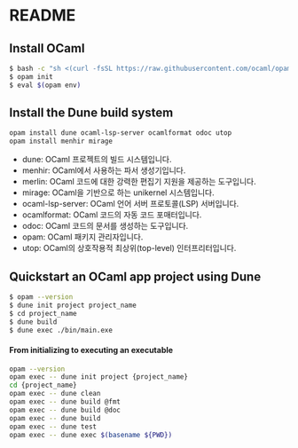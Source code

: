 # README

## Install OCaml

```bash
$ bash -c "sh <(curl -fsSL https://raw.githubusercontent.com/ocaml/opam/master/shell/install.sh)"
$ opam init
$ eval $(opam env)
```

## Install the Dune build system

```bash
opam install dune ocaml-lsp-server ocamlformat odoc utop
opam install menhir mirage
```

- dune: OCaml 프로젝트의 빌드 시스템입니다.
- menhir: OCaml에서 사용하는 파서 생성기입니다.
- merlin: OCaml 코드에 대한 강력한 편집기 지원을 제공하는 도구입니다.
- mirage: OCaml을 기반으로 하는 unikernel 시스템입니다.
- ocaml-lsp-server: OCaml 언어 서버 프로토콜(LSP) 서버입니다.
- ocamlformat: OCaml 코드의 자동 코드 포매터입니다.
- odoc: OCaml 코드의 문서를 생성하는 도구입니다.
- opam: OCaml 패키지 관리자입니다.
- utop: OCaml의 상호작용적 최상위(top-level) 인터프리터입니다.

## Quickstart an OCaml app project using Dune

```bash
$ opam --version
$ dune init project project_name
$ cd project_name
$ dune build
$ dune exec ./bin/main.exe
```
#### From initializing to executing an executable

```bash
opam --version
opam exec -- dune init project {project_name}
cd {project_name}
opam exec -- dune clean
opam exec -- dune build @fmt
opam exec -- dune build @doc
opam exec -- dune build
opam exec -- dune test
opam exec -- dune exec $(basename ${PWD})
```
